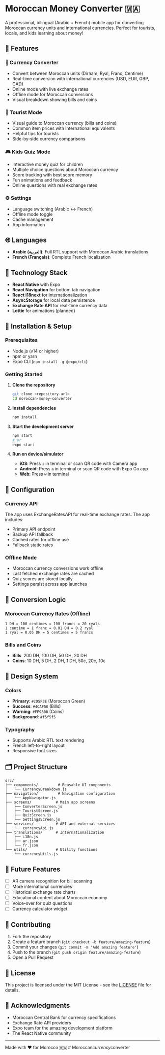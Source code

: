 # Moroccan Money Converter 🇲🇦

A professional, bilingual (Arabic + French) mobile app for converting Moroccan currency units and international currencies. Perfect for tourists, locals, and kids learning about money!

## 🎯 Features

### 🔄 Currency Converter
- Convert between Moroccan units (Dirham, Ryal, Franc, Centime)
- Real-time conversion with international currencies (USD, EUR, GBP, CAD)
- Online mode with live exchange rates
- Offline mode for Moroccan conversions
- Visual breakdown showing bills and coins

### 🧳 Tourist Mode
- Visual guide to Moroccan currency (bills and coins)
- Common item prices with international equivalents
- Helpful tips for tourists
- Side-by-side currency comparisons

### 🎮 Kids Quiz Mode
- Interactive money quiz for children
- Multiple choice questions about Moroccan currency
- Score tracking with best score memory
- Fun animations and feedback
- Online questions with real exchange rates

### ⚙️ Settings
- Language switching (Arabic ↔ French)
- Offline mode toggle
- Cache management
- App information

## 🌐 Languages

- **Arabic (العربية)**: Full RTL support with Moroccan Arabic translations
- **French (Français)**: Complete French localization

## 🚀 Technology Stack

- **React Native** with Expo
- **React Navigation** for bottom tab navigation
- **React i18next** for internationalization
- **AsyncStorage** for local data persistence
- **Exchange Rate API** for real-time currency data
- **Lottie** for animations (planned)

## 📱 Installation & Setup

### Prerequisites
- Node.js (v14 or higher)
- npm or yarn
- Expo CLI (`npm install -g @expo/cli`)

### Getting Started

1. **Clone the repository**
   ```bash
   git clone <repository-url>
   cd moroccan-money-converter
   ```

2. **Install dependencies**
   ```bash
   npm install
   ```

3. **Start the development server**
   ```bash
   npm start
   # or
   expo start
   ```

4. **Run on device/simulator**
   - **iOS**: Press `i` in terminal or scan QR code with Camera app
   - **Android**: Press `a` in terminal or scan QR code with Expo Go app
   - **Web**: Press `w` in terminal

## 🔧 Configuration

### Currency API
The app uses ExchangeRatesAPI for real-time exchange rates. The app includes:
- Primary API endpoint
- Backup API fallback
- Cached rates for offline use
- Fallback static rates

### Offline Mode
- Moroccan currency conversions work offline
- Last fetched exchange rates are cached
- Quiz scores are stored locally
- Settings persist across app launches

## 📐 Conversion Logic

### Moroccan Currency Rates (Offline)
```
1 DH = 100 centimes = 100 francs = 20 ryals
1 centime = 1 franc = 0.01 DH = 0.2 ryal
1 ryal = 0.05 DH = 5 centimes = 5 francs
```

### Bills and Coins
- **Bills**: 200 DH, 100 DH, 50 DH, 20 DH
- **Coins**: 10 DH, 5 DH, 2 DH, 1 DH, 50c, 20c, 10c

## 🎨 Design System

### Colors
- **Primary**: `#2D5F3E` (Moroccan Green)
- **Success**: `#4CAF50` (Bills)
- **Warning**: `#FF9800` (Coins)
- **Background**: `#f5f5f5`

### Typography
- Supports Arabic RTL text rendering
- French left-to-right layout
- Responsive font sizes

## 🗂️ Project Structure

```
src/
├── components/         # Reusable UI components
│   └── CurrencyBreakdown.js
├── navigation/         # Navigation configuration
│   └── AppNavigator.js
├── screens/           # Main app screens
│   ├── ConverterScreen.js
│   ├── TouristScreen.js
│   ├── QuizScreen.js
│   └── SettingsScreen.js
├── services/          # API and external services
│   └── currencyApi.js
├── translations/      # Internationalization
│   ├── i18n.js
│   ├── ar.json
│   └── fr.json
└── utils/             # Utility functions
    └── currencyUtils.js
```

## 🔮 Future Features

- [ ] AR camera recognition for bill scanning
- [ ] More international currencies
- [ ] Historical exchange rate charts
- [ ] Educational content about Moroccan economy
- [ ] Voice-over for quiz questions
- [ ] Currency calculator widget

## 🤝 Contributing

1. Fork the repository
2. Create a feature branch (`git checkout -b feature/amazing-feature`)
3. Commit your changes (`git commit -m 'Add amazing feature'`)
4. Push to the branch (`git push origin feature/amazing-feature`)
5. Open a Pull Request

## 📄 License

This project is licensed under the MIT License - see the [LICENSE](LICENSE) file for details.

## 🙏 Acknowledgments

- Moroccan Central Bank for currency specifications
- Exchange Rate API providers
- Expo team for the amazing development platform
- The React Native community

---

Made with ❤️ for Morocco 🇲🇦
#   M o r o c c a n _ c u r r e n c y _ c o n v e r t e r  
 